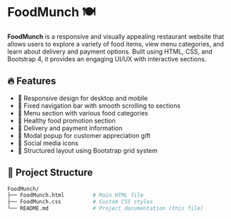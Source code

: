 # FoodMunch 🍽️

**FoodMunch** is a responsive and visually appealing restaurant website that allows users to explore a variety of food items, view menu categories, and learn about delivery and payment options.
Built using HTML, CSS, and Bootstrap 4, it provides an engaging UI/UX with interactive sections.

## 🔥 Features

- 🎯 Responsive design for desktop and mobile
- 📌 Fixed navigation bar with smooth scrolling to sections
- 🍔 Menu section with various food categories
- 🥗 Healthy food promotion section
- 🚚 Delivery and payment information
- 🎁 Modal popup for customer appreciation gift
- 📲 Social media icons
- 🧾 Structured layout using Bootstrap grid system

## 📂 Project Structure

```bash
FoodMunch/
├── FoodMunch.html         # Main HTML file
├── FoodMunch.css          # Custom CSS styles
└── README.md              # Project documentation (this file)
